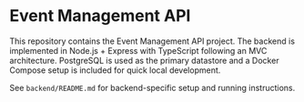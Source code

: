 # Event Management API

This repository contains the Event Management API project. The backend is implemented in Node.js + Express with TypeScript following an MVC architecture. PostgreSQL is used as the primary datastore and a Docker Compose setup is included for quick local development.

See `backend/README.md` for backend-specific setup and running instructions.
